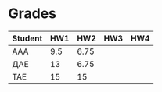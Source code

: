 # Grades

| Student | HW1 | HW2  | HW3 | HW4 |
| ------- | --- | ---- | --- | --- |
| ААА     | 9.5 | 6.75 |     |     |
| ДАЕ     | 13  | 6.75 |     |     |
| ТАЕ     | 15  | 15   |     |     |


